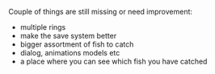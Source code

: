 Couple of things are still missing or need improvement:
- multiple rings
- make the save system better
- bigger assortment of fish to catch
- dialog, animations models etc
- a place where you can see which fish you have catched
